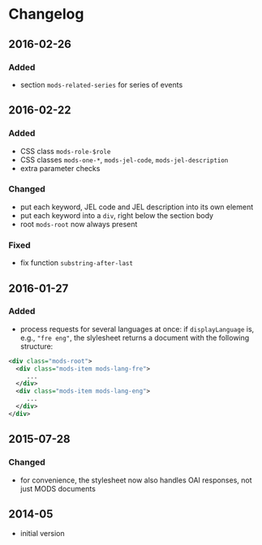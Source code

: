 # Changelog


## 2016-02-26

### Added
- section `mods-related-series` for series of events

## 2016-02-22

### Added
- CSS class `mods-role-$role`
- CSS classes `mods-one-*`, `mods-jel-code`, `mods-jel-description`
- extra parameter checks

### Changed
- put each keyword, JEL code and JEL description into its own element
- put each keyword into a `div`, right below the section body 
- root `mods-root` now always present

### Fixed
- fix function `substring-after-last`

## 2016-01-27
### Added
- process requests for several languages at once: if `displayLanguage` is, e.g., `"fre eng"`, the slylesheet returns a document with the following structure:

```xml
<div class="mods-root">
  <div class="mods-item mods-lang-fre">
     ...
  </div>
  <div class="mods-item mods-lang-eng">
     ...
  </div>
</div>
```

## 2015-07-28
### Changed
- for convenience, the stylesheet now also handles OAI responses, not just MODS documents

## 2014-05
- initial version
